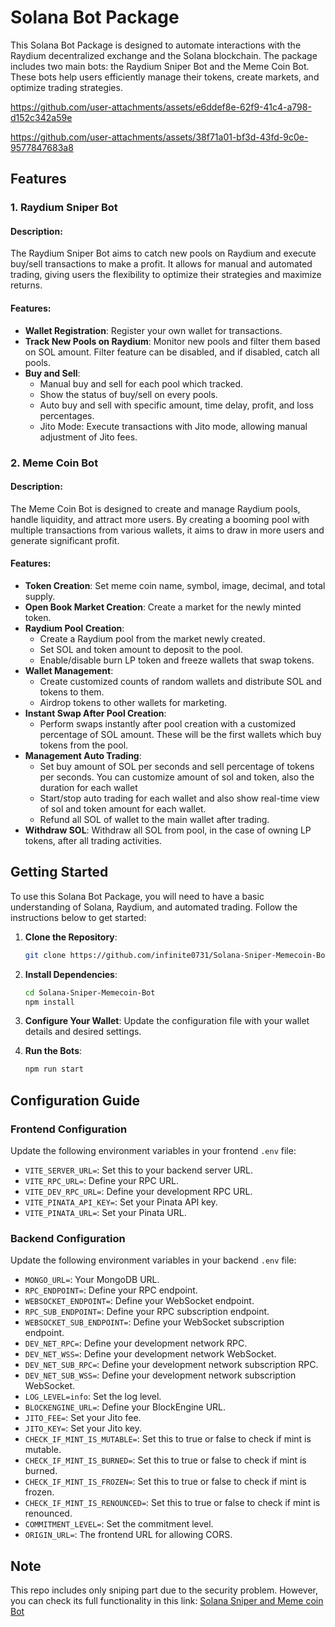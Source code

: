 # Solana Bot Package

This Solana Bot Package is designed to automate interactions with the Raydium decentralized exchange and the Solana blockchain. The package includes two main bots: the Raydium Sniper Bot and the Meme Coin Bot. These bots help users efficiently manage their tokens, create markets, and optimize trading strategies.

https://github.com/user-attachments/assets/e6ddef8e-62f9-41c4-a798-d152c342a59e

https://github.com/user-attachments/assets/38f71a01-bf3d-43fd-9c0e-9577847683a8

## Features

### 1. Raydium Sniper Bot

#### Description:
The Raydium Sniper Bot aims to catch new pools on Raydium and execute buy/sell transactions to make a profit. It allows for manual and automated trading, giving users the flexibility to optimize their strategies and maximize returns.

#### Features:
- **Wallet Registration**: Register your own wallet for transactions.
- **Track New Pools on Raydium**: Monitor new pools and filter them based on SOL amount. Filter feature can be disabled, and if disabled, catch all pools.
- **Buy and Sell**: 
  - Manual buy and sell for each pool which tracked.
  - Show the status of buy/sell on every pools.
  - Auto buy and sell with specific amount, time delay, profit, and loss percentages.
  - Jito Mode: Execute transactions with Jito mode, allowing manual adjustment of Jito fees.

### 2. Meme Coin Bot

#### Description:
The Meme Coin Bot is designed to create and manage Raydium pools, handle liquidity, and attract more users. By creating a booming pool with multiple transactions from various wallets, it aims to draw in more users and generate significant profit.

#### Features:
- **Token Creation**: Set meme coin name, symbol, image, decimal, and total supply.
- **Open Book Market Creation**: Create a market for the newly minted token.
- **Raydium Pool Creation**: 
  - Create a Raydium pool from the market newly created.
  - Set SOL and token amount to deposit to the pool.
  - Enable/disable burn LP token and freeze wallets that swap tokens.
- **Wallet Management**: 
  - Create customized counts of random wallets and distribute SOL and tokens to them.
  - Airdrop tokens to other wallets for marketing.
- **Instant Swap After Pool Creation**: 
  - Perform swaps instantly after pool creation with a customized percentage of SOL amount. These will be the first wallets which buy tokens from the pool.
- **Management Auto Trading**: 
  - Set buy amount of SOL per seconds and sell percentage of tokens per seconds. You can customize amount of sol and token, also the duration for each wallet
  - Start/stop auto trading for each wallet and also show real-time view of sol and token amount for each wallet.
  - Refund all SOL of wallet to the main wallet after trading.
- **Withdraw SOL**: Withdraw all SOL from pool, in the case of owning LP tokens, after all trading activities.

## Getting Started

To use this Solana Bot Package, you will need to have a basic understanding of Solana, Raydium, and automated trading. Follow the instructions below to get started:

1. **Clone the Repository**: 
   ```bash
   git clone https://github.com/infinite0731/Solana-Sniper-Memecoin-Bot
   ```
2. **Install Dependencies**:
   ```bash
   cd Solana-Sniper-Memecoin-Bot
   npm install
   ```
3. **Configure Your Wallet**: Update the configuration file with your wallet details and desired settings.

4. **Run the Bots**:
     ```bash
     npm run start
     ```

## Configuration Guide

### Frontend Configuration
Update the following environment variables in your frontend `.env` file:

- `VITE_SERVER_URL=`: Set this to your backend server URL.
- `VITE_RPC_URL=`: Define your RPC URL.
- `VITE_DEV_RPC_URL=`: Define your development RPC URL.
- `VITE_PINATA_API_KEY=`: Set your Pinata API key.
- `VITE_PINATA_URL=`: Set your Pinata URL.

### Backend Configuration
Update the following environment variables in your backend `.env` file:

- `MONGO_URL=`: Your MongoDB URL.
- `RPC_ENDPOINT=`: Define your RPC endpoint.
- `WEBSOCKET_ENDPOINT=`: Define your WebSocket endpoint.
- `RPC_SUB_ENDPOINT=`: Define your RPC subscription endpoint.
- `WEBSOCKET_SUB_ENDPOINT=`: Define your WebSocket subscription endpoint.
- `DEV_NET_RPC=`: Define your development network RPC.
- `DEV_NET_WSS=`: Define your development network WebSocket.
- `DEV_NET_SUB_RPC=`: Define your development network subscription RPC.
- `DEV_NET_SUB_WSS=`: Define your development network subscription WebSocket.
- `LOG_LEVEL=info`: Set the log level.
- `BLOCKENGINE_URL=`: Define your BlockEngine URL.
- `JITO_FEE=`: Set your Jito fee.
- `JITO_KEY=`: Set your Jito key.
- `CHECK_IF_MINT_IS_MUTABLE=`: Set this to true or false to check if mint is mutable.
- `CHECK_IF_MINT_IS_BURNED=`: Set this to true or false to check if mint is burned.
- `CHECK_IF_MINT_IS_FROZEN=`: Set this to true or false to check if mint is frozen.
- `CHECK_IF_MINT_IS_RENOUNCED=`: Set this to true or false to check if mint is renounced.
- `COMMITMENT_LEVEL=`: Set the commitment level.
- `ORIGIN_URL=`: The frontend URL for allowing CORS.

## Note
This repo includes only sniping part due to the security problem. However, you can check its full functionality in this link:
[Solana Sniper and Meme coin Bot](http://31.220.103.236:3000)
